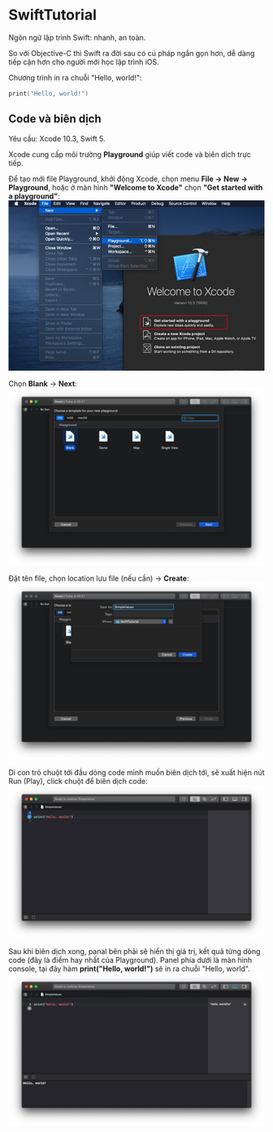 # SwiftTutorial
Ngôn ngữ lập trình Swift: nhanh, an toàn.

So với Objective-C thì Swift ra đời sau có cú pháp ngắn gọn hơn, dễ dàng tiếp cận hơn cho người mới học lập trình iOS.

Chương trình in ra chuỗi "Hello, world!":
```swift
print("Hello, world!")
```

## Code và biên dịch
Yêu cầu: Xcode 10.3, Swift 5.

Xcode cung cấp môi trường **Playground** giúp viết code và biên dịch trực tiếp.

Để tạo mới file Playground, khởi động Xcode, chọn menu **File -> New -> Playground**, hoặc ở màn hình **"Welcome to Xcode"** chọn **"Get started with a playground"**:
![Tạo mới file Playground 1](/images/playground1.jpg "Tạo mới file Playground")

Chọn **Blank** -> **Next**:
![Tạo mới file Playground 2](/images/playground2.jpg "Tạo mới file Playground - Chọn blank playground")

Đặt tên file, chọn location lưu file (nếu cần) -> **Create**:
![Tạo mới file Playground 3](/images/playground3.jpg "Tạo mới file Playground - Đặt tên, chọn location")

Di con trỏ chuột tới đầu dòng code mình muốn biên dịch tới, sẽ xuất hiện nút Run (Play), click chuột để biên dịch code:
![Biên dịch code](/images/playground4.jpg "Biên dịch code")

Sau khi biên dịch xong, panal bên phải sẽ hiển thị giá trị, kết quả từng dòng code (đây là điểm hay nhất của Playground). Panel phía dưới là màn hình console, tại đây hàm **print("Hello, world!")** sẽ in ra chuỗi "Hello, world".
![Xem kết quả](/images/playground5.jpg "Xem kết quả")
